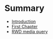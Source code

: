 # Summary

* [Introduction](README.md)
* [First Chapter](chapter1.md)
* [RWD media query](how-use-rwd.md)

